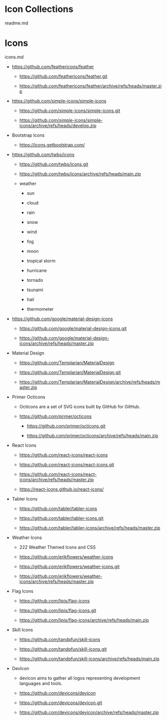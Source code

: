 # Icon Collections

readme.md

# Icons

icons.md

*   https://github.com/feathericons/feather

    *   https://github.com/feathericons/feather.git

    *   https://github.com/feathericons/feather/archive/refs/heads/master.zip

*   https://github.com/simple-icons/simple-icons

    *   https://github.com/simple-icons/simple-icons.git

    *   https://github.com/simple-icons/simple-icons/archive/refs/heads/develop.zip

*   Bootstrap Icons

    *   https://icons.getbootstrap.com/

*   https://github.com/twbs/icons

    *   https://github.com/twbs/icons.git

    *   https://github.com/twbs/icons/archive/refs/heads/main.zip

    *   weather

        *   sun

        *   cloud

        *   rain

        *   snow

        *   wind

        *   fog

        *   moon

        *   tropical storm

        *   hurricane

        *   tornado

        *   tsunami

        *   hail

        *   thermometer
        

*   https://github.com/google/material-design-icons

    *   https://github.com/google/material-design-icons.git

    *   https://github.com/google/material-design-icons/archive/refs/heads/master.zip

*   Material Design

    *   https://github.com/Templarian/MaterialDesign

    *   https://github.com/Templarian/MaterialDesign.git

    *   https://github.com/Templarian/MaterialDesign/archive/refs/heads/master.zip

*   Primer Octicons

    *   Octicons are a set of SVG icons built by GitHub for GitHub.

    *   https://github.com/primer/octicons

        *   https://github.com/primer/octicons.git

        *   https://github.com/primer/octicons/archive/refs/heads/main.zip

*   React Icons

    *   https://github.com/react-icons/react-icons

    *   https://github.com/react-icons/react-icons.git

    *   https://github.com/react-icons/react-icons/archive/refs/heads/master.zip

    *   https://react-icons.github.io/react-icons/

*   Tabler Icons

    *   https://github.com/tabler/tabler-icons

    *   https://github.com/tabler/tabler-icons.git

    *   https://github.com/tabler/tabler-icons/archive/refs/heads/master.zip

*   Weather Icons

    *   222 Weather Themed Icons and CSS

    *   https://github.com/erikflowers/weather-icons

    *   https://github.com/erikflowers/weather-icons.git

    *   https://github.com/erikflowers/weather-icons/archive/refs/heads/master.zip

*   Flag Icons

    *   https://github.com/lipis/flag-icons

    *   https://github.com/lipis/flag-icons.git

    *   https://github.com/lipis/flag-icons/archive/refs/heads/main.zip

*   Skill Icons

    *   https://github.com/tandpfun/skill-icons

    *   https://github.com/tandpfun/skill-icons.git

    *   https://github.com/tandpfun/skill-icons/archive/refs/heads/main.zip

*   DevIcon

    *   devicon aims to gather all logos representing development languages and tools.

    *   https://github.com/devicons/devicon

    *   https://github.com/devicons/devicon.git

    *   https://github.com/devicons/devicon/archive/refs/heads/master.zip
